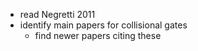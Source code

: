 - read Negretti 2011
- identify main papers for collisional gates
    - find newer papers citing these